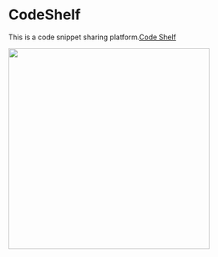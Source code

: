 # CodeShelf
This is a code snippet sharing platform.[Code Shelf](https://prakamya-mishra.github.io/CodeShelf)

<img src="https://raw.githubusercontent.com/VRamazing/CodeShelf/master/CodeShareLogo.svg?sanitize=true" width="400" height="400">
